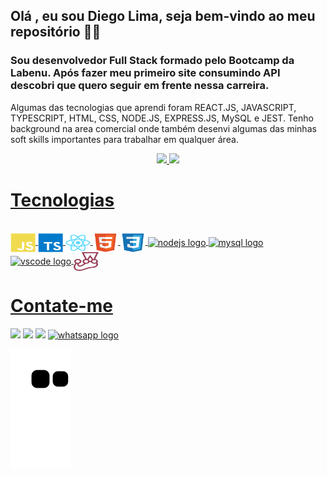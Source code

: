 ## Olá , eu sou Diego Lima, seja bem-vindo ao meu repositório 👋🤝
### Sou desenvolvedor Full Stack formado pelo Bootcamp da Labenu. Após fazer meu primeiro site consumindo API descobri que quero seguir em frente nessa carreira.
Algumas das tecnologias que aprendi foram REACT.JS, JAVASCRIPT, TYPESCRIPT, HTML, CSS, NODE.JS, EXPRESS.JS, MySQL e JEST. Tenho background na area comercial onde também desenvi algumas das minhas soft skills importantes para trabalhar em qualquer área. 

<div align="center">
  <a href="https://github.com/deduardolima">
  <img height="180em" src="https://github-readme-stats.vercel.app/api?username=deduardolima&show_icons=true&theme=dracula&include_all_commits=true&count_private=true"/>
  <img height="180em" src="https://github-readme-stats.vercel.app/api/top-langs/?username=deduardolima&layout=compact&langs_count=7&theme=dracula"/>
</div>

  # Tecnologias
  
<div style="display: inline_block"><br>
  <img align="center" alt="Diego_Js" height="30" width="40" src="https://raw.githubusercontent.com/devicons/devicon/master/icons/javascript/javascript-plain.svg">
  <img align="center" alt="Diego-Ts" height="30" width="40" src="https://raw.githubusercontent.com/devicons/devicon/master/icons/typescript/typescript-plain.svg">
  <img align="center" alt="Diego-React" height="30" width="40" src="https://raw.githubusercontent.com/devicons/devicon/master/icons/react/react-original.svg">
  <img align="center" alt="Diego-HTML" height="30" width="40" src="https://raw.githubusercontent.com/devicons/devicon/master/icons/html5/html5-original.svg">
  <img align="center" alt="Diego-CSS" height="30" width="40" src="https://raw.githubusercontent.com/devicons/devicon/master/icons/css3/css3-original.svg">
  <img align="center" height="30" width="40" alt="nodejs logo" img src="https://cdn.jsdelivr.net/gh/devicons/devicon/icons/nodejs/nodejs-original.svg" />
  <img align="center" height="30" width="40" img src="https://cdn.jsdelivr.net/gh/devicons/devicon/icons/mysql/mysql-original.svg" alt="mysql logo"  />
  <img align="center" height="30" width="40" src="https://cdn.jsdelivr.net/gh/devicons/devicon/icons/materialui/materialui-original.svg" alt="vscode logo"  />
  <img align="center" height="30" width="40" src="https://github.com/devicons/devicon/blob/master/icons/jest/jest-plain.svg" alt="jest logo"  /> 
</div>
  
# Contate-me
 
<div> 
  <a href="https://discord.gg/FtHSf5Ee" target="_blank"><img src="https://img.shields.io/badge/Discord-7289DA?style=for-the-badge&logo=discord&logoColor=white" target="_blank"></a> 
  <a href = "mailto:dgo.eduardolima@gmail.com"><img src="https://img.shields.io/badge/-Gmail-%23333?style=for-the-badge&logo=gmail&logoColor=white" target="_blank"></a>
  <a href="https://www.linkedin.com/in/diego-eduardo-lima-a7098341" target="_blank"><img src="https://img.shields.io/badge/-LinkedIn-%230077B5?style=for-the-badge&logo=linkedin&logoColor=white" target="_blank"></a> 
   <a href = "https://api.whatsapp.com/send?1=pt_BR&phone=5541991226251" target="_blank" ><img src="https://raw.githubusercontent.com/maurodesouza/profile-readme-generator/master/src/assets/icons/social/whatsapp/default.svg" width="52" height="40" alt="whatsapp logo"  /></a>
 
  ![Snake animation](https://github.com/deduardolima/deduardolima/blob/output/github-contribution-grid-snake.svg) 
</div>
